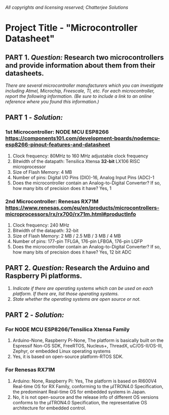 *All copyrights and licensing reserved; Chatterjee Solutions*
# Project Title - "Microcontroller Datasheet"
## PART 1. _Question:_ Research two microcontrollers and provide information about them from their datasheets. 
*There are several microcontroller manufacturers which you can investigate including Atmel, Microchip, Freescale, TI, etc.* 
*For each microcontroller, report the following information. (Be sure to include a link to an online reference where you found this information.)*
## PART 1 - _Solution:_ 
### 1st Microcontroller: NODE MCU ESP8266 https://components101.com/development-boards/nodemcu-esp8266-pinout-features-and-datasheet
1. Clock frequency: 80MHz to 160 MHz adjustable clock frequency
2. Bitwidth of the datapath: Tensilica Xtensa **32-bit** LX106 RISC microprocessor
3. Size of Flash Memory: 4 MB
4. Number of pins: Digital I/O Pins (DIO)-16, Analog Input Pins (ADC)-1
5. Does the microcontroller contain an Analog-to-Digital Converter? If so, how many bits of precision does it have? Yes, 1
### 2nd Microcontroller: Renesas RX71M  https://www.renesas.com/eu/en/products/microcontrollers-microprocessors/rx/rx700/rx71m.html#productInfo
1. Clock frequency: 240 MHz
2. Bitwidth of the datapath: 32-bit
3. Size of Flash Memory: 2 MB / 2.5 MB / 3 MB / 4 MB
4. Number of pins: 177-pin TFLGA, 176-pin LFBGA, 176-pin LQFP
5. Does the microcontroller contain an Analog-to-Digital Converter? If so, how many bits of precision does it have? Yes, 12 bit ADC
## PART 2. _Question:_ Research the Arduino and Raspberry Pi platforms. 
1. *Indicate if there are operating systems which can be used on each platform. If there are, list those operating systems.*
2. *State whether the operating systems are open source or not.* 
## PART 2 - _Solution:_
### For NODE MCU ESP8266/Tensilica Xtensa Family
1. Arduino-None, Raspberry Pi-None, The platform is basically built on the Espressif Non-OS SDK, FreeRTOS, Nucleus+, ThreadX, uC/OS-II/OS-III, Zephyr, or
embedded Linux operating systems  
2. Yes, it is based on open-source platform-RTOS SDK.
### For Renesas RX71M
1. Arduino: None, Raspberry Pi: Yes, The platform is based on RI600V4 Real-time OS for RX Family, conforming to the µITRON4.0 Specification, the predominant Real-time OS for embedded systems in Japan.
2. No, it is not open-source and the release info of different OS versions conforms to the µITRON4.0 Specification, the representative OS architecture for embedded control.
